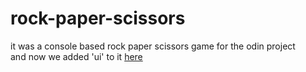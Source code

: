 # rock-paper-scissors

it was a console based rock paper scissors game for the odin project  
and now we added 'ui' to it [here](https://kojokwakye.github.io/rock-paper-scissors/)
